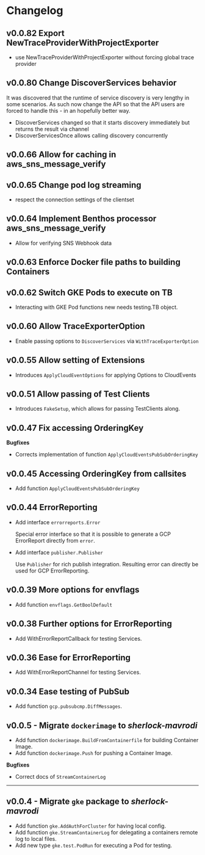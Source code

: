 # Changelog

## v0.0.82 Export NewTraceProviderWithProjectExporter
- use NewTraceProviderWithProjectExporter without forcing global trace provider

## v0.0.80 Change DiscoverServices behavior
It was discovered that the runtime of service discovery is very lengthy in some scenarios.
As such now change the API so that the API users are forced to handle this - in an hopefully better way.
- DiscoverServices changed so that it starts discovery immediately but returns the result via channel
- DiscoverServicesOnce allows calling discovery concurrently

## v0.0.66 Allow for caching in aws_sns_message_verify

## v0.0.65 Change pod log streaming
- respect the connection settings of the clientset

## v0.0.64 Implement Benthos processor aws_sns_message_verify
- Allow for verifying SNS Webhook data

## v0.0.63 Enforce Docker file paths to building Containers

## v0.0.62 Switch GKE Pods to execute on TB
- Interacting with GKE Pod functions new needs testing.TB object.

## v0.0.60 Allow TraceExporterOption
- Enable passing options to `DiscoverServices` via `WithTraceExporterOption`

## v0.0.55 Allow setting of Extensions
- Introduces `ApplyCloudEventOptions` for applying Options to CloudEvents

## v0.0.51 Allow passing of Test Clients
- Introduces `FakeSetup`, which allows for passing TestClients along.

## v0.0.47 Fix accessing OrderingKey
**Bugfixes**
- Corrects implementation of function `ApplyCloudEventsPubSubOrderingKey`

## v0.0.45 Accessing OrderingKey from callsites
- Add function `ApplyCloudEventsPubSubOrderingKey`

## v0.0.44 ErrorReporting
- Add interface `errorreports.Error`

  Special error interface so that it is possible to generate a GCP ErrorReport directly from `error`.
- Add interface `publisher.Publisher`

  Use `Publisher` for rich publish integration. Resulting error can directly be used for GCP ErrorReporting.

## v0.0.39 More options for envflags
- Add function `envflags.GetBoolDefault`

## v0.0.38 Further options for ErrorReporting
- Add WithErrorReportCallback for testing Services.

## v0.0.36 Ease for ErrorReporting
- Add WithErrorReportChannel for testing Services.

## v0.0.34 Ease testing of PubSub
- Add function `gcp.pubsubcmp.DiffMessages`.

## v0.0.5 - Migrate `dockerimage` to _sherlock-mavrodi_

- Add function `dockerimage.BuildFromContainerfile` for building Container Image.
- Add function `dockerimage.Push` for pushing a Container Image.

**Bugfixes**
- Correct docs of `StreamContainerLog`


---
## v0.0.4 - Migrate `gke` package to _sherlock-mavrodi_

- Add function `gke.AddAuthForCluster` for having local config.
- Add function `gke.StreamContainerLog` for delegating a containers remote log to local files.
- Add new type `gke.test.PodRun` for executing a Pod for testing.
